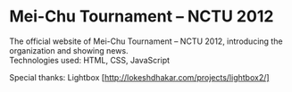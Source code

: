 # Mei-Chu Tournament – NCTU 2012
The official website of Mei-Chu Tournament – NCTU 2012, introducing the organization and showing news.  
Technologies used: HTML, CSS, JavaScript

Special thanks: Lightbox [http://lokeshdhakar.com/projects/lightbox2/]
